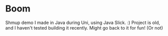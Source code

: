# Boom

Shmup demo I made in Java during Uni, using Java Slick. :) Project is old, and I haven't tested building it recently. Might go back to it for fun! (Or not)
